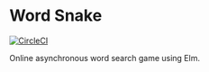 # Word Snake

[![CircleCI](https://circleci.com/gh/ktonon/word-snake.svg?style=svg)](https://circleci.com/gh/ktonon/word-snake)

Online asynchronous word search game using Elm.
